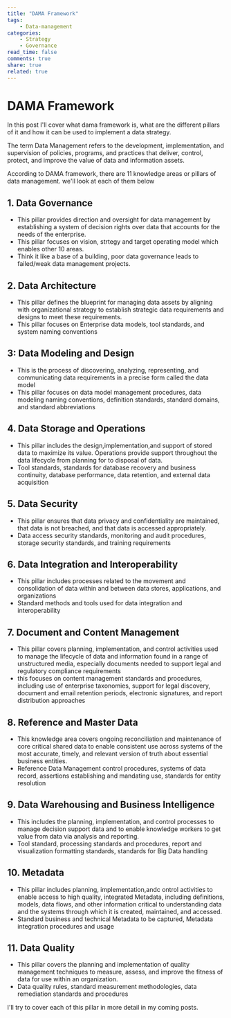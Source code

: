 ```yaml
---
title: "DAMA Framework"
tags: 
	- Data-management
categories: 
	- Strategy 
	- Governance
read_time: false
comments: true
share: true
related: true
---
```


# DAMA Framework

In this post I'll cover what dama framework is, what are the different pillars of it and how it can be used to implement a data strategy.

The term Data Management refers to the development, implementation, and supervision of policies, programs, and practices that deliver, control, protect, and improve the value of data and information assets.

According to DAMA framework, there are 11 knowledge areas or pillars of data management. we'll look at each of them below

## 1. Data Governance
- This pillar provides direction and oversight for data management by establishing a system of decision rights over data that accounts for the needs of the enterprise.
- This pillar focuses on vision, strtegy and target operating model which enables other 10 areas. 
- Think it like a base of a building, poor data governance leads to failed/weak data management projects.

## 2. Data Architecture
- This pillar defines the blueprint for managing data assets by aligning with organizational strategy to establish strategic data requirements and designs to meet these requirements.
- This pillar focuses on Enterprise data models, tool standards, and system naming conventions

## 3: Data Modeling and Design
- This is the process of discovering, analyzing, representing, and communicating data requirements in a precise form called the data model
- This pillar focuses on data model management procedures, data modeling naming conventions, definition standards, standard domains, and standard abbreviations


## 4. Data Storage and Operations
- This pillar includes the design,implementation,and support of stored data to maximize its value. Operations provide support throughout the data lifecycle from planning for to disposal of data.
- Tool standards, standards for database recovery and business continuity, database performance, data retention, and external data acquisition

## 5. Data Security
- This pillar ensures that data privacy and confidentiality are maintained, that data is not breached, and that data is accessed appropriately.
- Data access security standards, monitoring and audit procedures, storage security standards, and training requirements

## 6. Data Integration and Interoperability
- This pillar includes processes related to the movement and consolidation of data within and between data stores, applications, and organizations
- Standard methods and tools used for data integration and interoperability

## 7. Document and Content Management
- This pillar covers planning, implementation, and control activities used to manage the lifecycle of data and information found in a range of unstructured media, especially documents needed to support legal and regulatory compliance requirements
- this focuses on content management standards and procedures, including use of enterprise taxonomies, support for legal discovery, document and email retention periods, electronic signatures, and report distribution approaches

## 8. Reference and Master Data
- This knowledge area covers ongoing reconciliation and maintenance of core critical shared data to enable consistent use across systems of the most accurate, timely, and relevant version of truth about essential business entities.
- Reference Data Management control procedures, systems of data record, assertions establishing and mandating use, standards for entity resolution

## 9. Data Warehousing and Business Intelligence
- This includes the planning, implementation, and control processes to manage decision support data and to enable knowledge workers to get value from data via analysis and reporting.
- Tool standard, processing standards and procedures, report and visualization formatting standards, standards for Big Data handling

## 10. Metadata
- This pillar includes planning, implementation,andc ontrol activities to enable access to high quality, integrated Metadata, including definitions, models, data flows, and other information critical to understanding data and the systems through which it is created, maintained, and accessed.
- Standard business and technical Metadata to be captured, Metadata integration procedures and usage

## 11. Data Quality
- This pillar covers the planning and implementation of quality management techniques to measure, assess, and improve the fitness of data for use within an organization.
- Data quality rules, standard measurement methodologies, data remediation standards and procedures


I'll try to cover each of this pillar in more detail in my coming posts.
